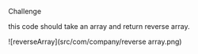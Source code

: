 
Challenge

this code should take an array and return reverse array.

![reverseArray](src/com/company/reverse array.png)

